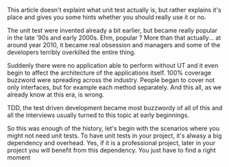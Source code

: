 This article doesn't explaint what unit test actually is, but rather explains it's place and gives you some hints whether you should really use it or no.

The unit test were invented already a bit earlier, but became really popular in the late ’90s and early 2000s.
Ehm, popular ? More than that actually... at around year 2010, it became real obsession and managers and some of the developers terribly overkilled the entire thing.

Suddenly there were no application able to perform without UT and it even begin to affect the architecture of the applications itself. 100% coverage buzzword were spreading across the industry. People began to cover not only interfaces, but for example each method separately. And this all, as we already know at this era, is wrong.

TDD, the test driven development became most buzzwordy of all of this and all the interviews usually turned to this topic at early beginnings.

So this was enough of the history, let's begin with the scenarios where you might not need unit tests.
To have unit tests in your project, it's alwasy a big dependency and overhead. Yes, if it is a professional project, later in your project you will benefit from this dependency. You just have to find a right moment 
<!--stackedit_data:
eyJoaXN0b3J5IjpbOTcwODE4NDY4LDIwNDgyNDk0MDAsMTY5Nz
gwMTIwNywtMTE5MTY1MjU0NCw3NTk2MjY4MjQsLTEzNTU4NjI0
OTEsLTE4NTgyNjg5ODYsLTIzNDU1NTIwNiwtNzI1MTIxMDUsND
k3ODE4ODEwLC0yMDg4NzQ2NjEyXX0=
-->